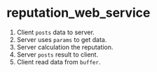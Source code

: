 # reputation_web_service
1. Client ```posts``` data to server. 
2. Server uses ```params``` to get data.
3. Server calculation the reputation.
4. Server ```posts``` result to client.
5. Client read data from ```buffer```.


